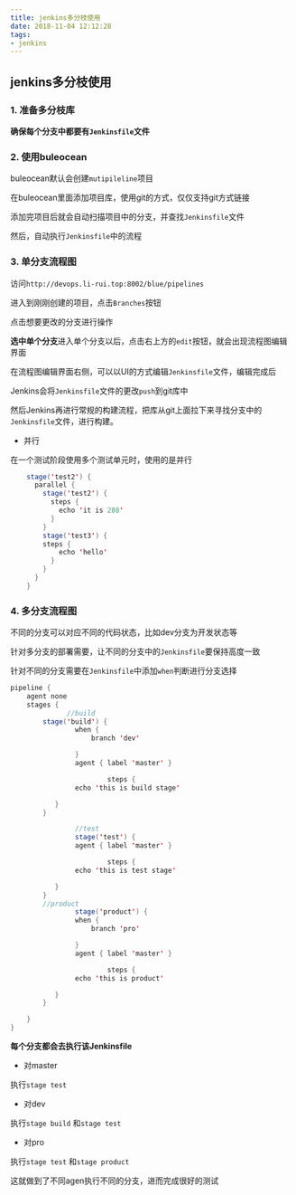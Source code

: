 ```yaml
---
title: jenkins多分枝使用
date: 2018-11-04 12:12:28
tags:
- jenkins
---
```

## jenkins多分枝使用

### 1. 准备多分枝库

**确保每个分支中都要有`Jenkinsfile`文件**

<!--more-->
### 2. 使用buleocean

buleocean默认会创建`mutipileline`项目

在buleocean里面添加项目库，使用git的方式，仅仅支持git方式链接

添加完项目后就会自动扫描项目中的分支，并查找`Jenkinsfile`文件

然后，自动执行`Jenkinsfile`中的流程

### 3. 单分支流程图

访问`http://devops.li-rui.top:8002/blue/pipelines`

进入到刚刚创建的项目，点击`Branches`按钮

点击想要更改的分支进行操作

**选中单个分支**进入单个分支以后，点击右上方的`edit`按钮，就会出现流程图编辑界面

在流程图编辑界面右侧，可以以UI的方式编辑`Jenkinsfile`文件，编辑完成后

Jenkins会将`Jenkinsfile`文件的更改`push`到git库中

然后Jenkins再进行常规的构建流程，把库从git上面拉下来寻找分支中的`Jenkinsfile`文件，进行构建。

- 并行

在一个测试阶段使用多个测试单元时，使用的是并行

```java
    stage('test2') {
      parallel {
        stage('test2') {
          steps {
            echo 'it is 288'
          }
        }
        stage('test3') {
        steps {
            echo 'hello'
          }
        }
      }
    }
```

### 4. 多分支流程图

不同的分支可以对应不同的代码状态，比如dev分支为开发状态等

针对多分支的部署需要，让不同的分支中的`Jenkinsfile`要保持高度一致

针对不同的分支需要在`Jenkinsfile`中添加`when`判断进行分支选择

```java
pipeline {
	agent none
    stages {
			  //build
        stage('build') {
				when {
					branch 'dev'

				}
				agent { label 'master' }

						steps {
                echo 'this is build stage'

           }
        }

				//test
				stage('test') {
				agent { label 'master' }

						steps {
                echo 'this is test stage'

           }
        }
        //product
				stage('product') {
				when {
					branch 'pro'

				}
				agent { label 'master' }

						steps {
                echo 'this is product'

           }
        }

    }
}

```

**每个分支都会去执行该Jenkinsfile**

- 对master

执行`stage test`

- 对dev

执行`stage build` 和`stage test`

- 对pro

执行`stage test` 和`stage product`


这就做到了不同agen执行不同的分支，进而完成很好的测试
